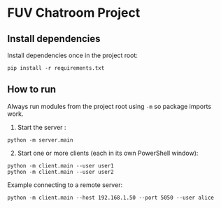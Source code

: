 # FUV Chatroom Project


## Install dependencies


Install dependencies once in the project root:

```
pip install -r requirements.txt
```

## How to run

Always run modules from the project root using `-m` so package imports work.

1) Start the server :

```
python -m server.main
```

2) Start one or more clients (each in its own PowerShell window):

```
python -m client.main --user user1
python -m client.main --user user2
```
Example connecting to a remote server:

```
python -m client.main --host 192.168.1.50 --port 5050 --user alice
```

